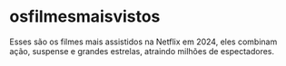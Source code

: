 # osfilmesmaisvistos
Esses são os filmes mais assistidos na Netflix em 2024, eles combinam ação, suspense e grandes estrelas, atraindo milhões de espectadores.
